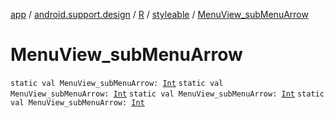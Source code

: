 [app](../../../index.md) / [android.support.design](../../index.md) / [R](../index.md) / [styleable](index.md) / [MenuView_subMenuArrow](.)

# MenuView_subMenuArrow

`static val MenuView_subMenuArrow: `[`Int`](https://kotlinlang.org/api/latest/jvm/stdlib/kotlin/-int/index.html)
`static val MenuView_subMenuArrow: `[`Int`](https://kotlinlang.org/api/latest/jvm/stdlib/kotlin/-int/index.html)
`static val MenuView_subMenuArrow: `[`Int`](https://kotlinlang.org/api/latest/jvm/stdlib/kotlin/-int/index.html)
`static val MenuView_subMenuArrow: `[`Int`](https://kotlinlang.org/api/latest/jvm/stdlib/kotlin/-int/index.html)